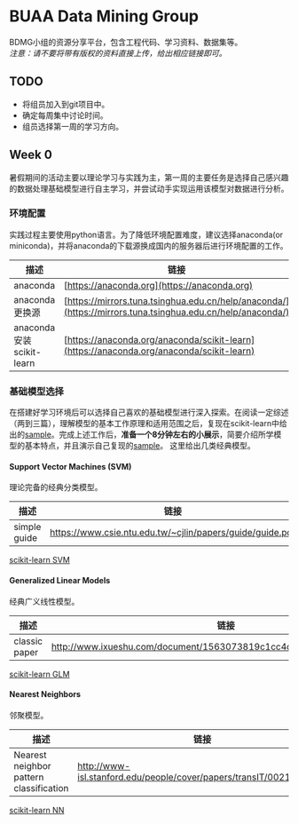 # BUAA Data Mining Group

BDMG小组的资源分享平台，包含工程代码、学习资料、数据集等。  
*注意：请不要将带有版权的资料直接上传，给出相应链接即可。*

## TODO
* 将组员加入到git项目中。
* 确定每周集中讨论时间。
* 组员选择第一周的学习方向。

## Week 0 
暑假期间的活动主要以理论学习与实践为主，第一周的主要任务是选择自己感兴趣的数据处理基础模型进行自主学习，并尝试动手实现运用该模型对数据进行分析。
### 环境配置
实践过程主要使用python语言。为了降低环境配置难度，建议选择anaconda(or miniconda)，并将anaconda的下载源换成国内的服务器后进行环境配置的工作。  
  
|描述|链接|    
|---|---|  
| anaconda | [https://anaconda.org](https://anaconda.org) |  
| anaconda 更换源　| [https://mirrors.tuna.tsinghua.edu.cn/help/anaconda/](https://mirrors.tuna.tsinghua.edu.cn/help/anaconda/) |  
|anaconda 安装scikit-learn| [https://anaconda.org/anaconda/scikit-learn](https://anaconda.org/anaconda/scikit-learn) |  


### 基础模型选择
在搭建好学习环境后可以选择自己喜欢的基础模型进行深入探索。在阅读一定综述（两到三篇），理解模型的基本工作原理和适用范围之后，复现在scikit-learn中给出的[sample](http://scikit-learn.org/stable/auto_examples/index.html)。完成上述工作后，**准备一个8分钟左右的小展示**，简要介绍所学模型的基本特点，并且演示自己复现的[sample](http://scikit-learn.org/stable/auto_examples/index.html)。
这里给出几类经典模型。


#### Support Vector Machines (SVM)
理论完备的经典分类模型。

|描述|链接|
|---|---|  
|simple guide|https://www.csie.ntu.edu.tw/~cjlin/papers/guide/guide.pdf |


[scikit-learn SVM](http://scikit-learn.org/stable/modules/svm.html)


#### Generalized Linear Models
经典广义线性模型。  

|描述|链接|
|---|---|  
|classic paper|http://www.ixueshu.com/document/1563073819c1cc4c318947a18e7f9386.html|

[scikit-learn GLM](http://scikit-learn.org/stable/modules/linear_model.html)

#### Nearest Neighbors
邻聚模型。

|描述|链接|
|---|---|  
|Nearest neighbor pattern classification| http://www-isl.stanford.edu/people/cover/papers/transIT/0021cove.pdf|

[scikit-learn NN](http://scikit-learn.org/stable/modules/neighbors.html)


